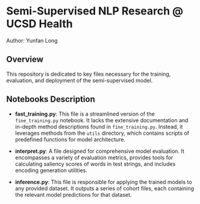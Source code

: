 # Semi-Supervised NLP Research @ UCSD Health

Author: Yunfan Long

## Overview
This repository is dedicated to key files necessary for the training, evaluation, and deployment of the semi-supervised model.

## Notebooks Description
- **fast_training.py**: This file is a streamlined version of the `fine_training.py` notebook. It lacks the extensive documentation and in-depth method descriptions found in `fine_training.py`. Instead, it leverages methods from the `utils` directory, which contains scripts of predefined functions for model architecture.

- **interpret.py**: A file designed for comprehensive model evaluation. It encompasses a variety of evaluation metrics, provides tools for calculating saliency scores of words in test strings, and includes encoding generation utilities.

- **inference.py**: This file is responsible for applying the trained models to any provided dataset. It outputs a series of cohort files, each containing the relevant model predictions for that dataset.

